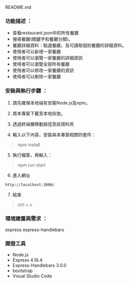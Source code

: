 README.md
### 功能描述 ：
- 查看restaurant.json中的所有餐廳
- 搜尋餐廳(關鍵字和餐廳分類)。
- 餐廳詳細資料：點選餐廳，及可讀取個別餐廳的詳細資料。
- 使用者可以新增一家餐廳
- 使用者可以瀏覽一家餐廳的詳細資訊
- 使用者可以瀏覽全部所有餐廳
- 使用者可以修改一家餐廳的資訊
- 使用者可以刪除一家餐廳

### 安裝與執行步驟 ：

1. 請先確保本地端有安裝Node.js及npm。

2. 將本專案下載至本地存放。

3. 透過終端機移動路徑至該資料夾

4. 輸入以下內容，安裝與本專案相關的套件：

> npm install

5. 執行檔案，再輸入：

> npm run start

6. 進入網址

```
http://localhost:3000/
```

7. 結束

> ctrl + c

### 環境建置與需求 ：
express
express-handlebars

### 開發工具

- Node.js 
- Express 4.16.4
- Express-Handlebars 3.0.0
- bootstrap
- Visual Studio Code
